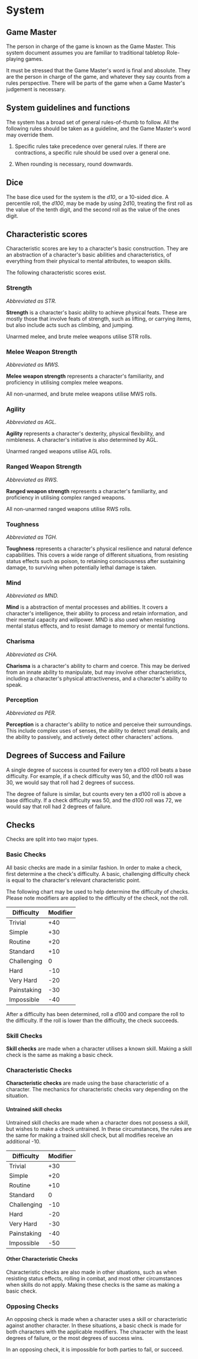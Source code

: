 # System

## Game Master

The person in charge of the game is known as the Game Master. This system document assumes you are familiar to traditional tabletop Role-playing games.

It must be stressed that the Game Master's word is final and absolute. They are the person in charge of the game, and whatever they say counts from a rules perspective. There will be parts of the game when a Game Master's judgement is necessary.

## System guidelines and functions

The system has a broad set of general rules-of-thumb to follow. All the following rules should be taken as a guideline, and the Game Master's word may override them.

1. Specific rules take precedence over general rules. If there are contractions, a specific rule should be used over a general one.

2. When rounding is necessary, round downwards.

## Dice

The base dice used for the system is the *d10*, or a 10-sided dice. A percentile roll, the *d100*, may be made by using 2d10, treating the first roll as the value of the tenth digit, and the second roll as the value of the ones digit.

## Characteristic scores

Characteristic scores are key to a character's basic construction. They are an abstraction of a character's basic abilities and characteristics, of everything from their physical to mental attributes, to weapon skills.

The following characteristic scores exist.

### Strength

*Abbreviated as STR.*

**Strength** is a character's basic ability to achieve physical feats. These are mostly those that involve feats of strength, such as lifting, or carrying items, but also include acts such as climbing, and jumping.

Unarmed melee, and brute melee weapons utilise STR rolls.

### Melee Weapon Strength

*Abbreviated as MWS.*

**Melee weapon strength** represents a character's familiarity, and proficiency in utilising complex melee weapons.

All non-unarmed, and brute melee weapons utilise MWS rolls.

### Agility

*Abbreviated as AGL.*

**Agility** represents a character's dexterity, physical flexibility, and nimbleness. A character's initiative is also determined by AGL.

Unarmed ranged weapons utilise AGL rolls.

### Ranged Weapon Strength

*Abbreviated as RWS.*

**Ranged weapon strength** represents a character's familiarity, and proficiency in utilising complex ranged weapons.

All non-unarmed ranged weapons utilise RWS rolls.

### Toughness

*Abbreviated as TGH.*

**Toughness** represents a character's physical resilience and natural defence capabilities. This covers a wide range of different situations, from resisting status effects such as poison, to retaining consciousness after sustaining damage, to surviving when potentially lethal damage is taken.

### Mind

*Abbreviated as MND.*

**Mind** is a abstraction of mental processes and abilities. It covers a character's intelligence, their ability to process and retain information, and their mental capacity and willpower. MND is also used when resisting mental status effects, and to resist damage to memory or mental functions.

### Charisma

*Abbreviated as CHA.*

**Charisma** is a character's ability to charm and coerce. This may be derived from an innate ability to manipulate, but may involve other characteristics, including a character's physical attractiveness, and a character's ability to speak.

### Perception

*Abbreviated as PER.*

**Perception** is a character's ability to notice and perceive their surroundings. This include complex uses of senses, the ability to detect small details, and the ability to passively, and actively detect other characters' actions.

## Degrees of Success and Failure

A single degree of success is counted for every ten a d100 roll beats a base difficulty. For example, if a check difficulty was 50, and the d100 roll was 30, we would say that roll had 2 degrees of success.

The degree of failure is similar, but counts every ten a d100 roll is above a base difficulty. If a check difficulty was 50, and the d100 roll was 72, we would say that roll had 2 degrees of failure.

## Checks

Checks are split into two major types.

### Basic Checks

All basic checks are made in a similar fashion. In order to make a check, first determine a the check's difficulty. A basic, challenging difficulty check is equal to the character's relevant characteristic point.

The following chart may be used to help determine the difficulty of checks. Please note modifiers are applied to the difficulty of the check, not the roll.

Difficulty        | Modifier   |
----------------- | -----------|
Trivial           | +40        |
Simple            | +30        |
Routine           | +20        |
Standard          | +10	       |
Challenging       | 0          |
Hard              | -10        |
Very Hard         | -20        |
Painstaking 	  | -30        |
Impossible        | -40        |

After a difficulty has been determined, roll a d100 and compare the roll to the difficulty. If the roll is lower than the difficulty, the check succeeds.

### Skill Checks

**Skill checks** are made when a character utilises a known skill. Making a skill check is the same as making a basic check.

### Characteristic Checks

**Characteristic checks** are made using the base characteristic of a character. The mechanics for characteristic checks vary depending on the situation.

#### Untrained skill checks

Untrained skill checks are made when a character does not possess a skill, but wishes to make a check untrained. In these circumstances, the rules are the same for making a trained skill check, but all modifies receive an additional -10.

Difficulty        | Modifier   |
----------------- | -----------|
Trivial           | +30        |
Simple            | +20        |
Routine           | +10        |
Standard          | 0	       |
Challenging       | -10        |
Hard              | -20        |
Very Hard         | -30        |
Painstaking       | -40        |
Impossible        | -50        |

#### Other Characteristic Checks

Characteristic checks are also made in other situations, such as when resisting status effects, rolling in combat, and most other circumstances when skills do not apply. Making these checks is the same as making a basic check.

### Opposing Checks

An opposing check is made when a character uses a skill or characteristic against another character. In these situations, a basic check is made for both characters with the applicable modifiers. The character with the least degrees of failure, or the most degrees of success wins.

In an opposing check, it is impossible for both parties to fail, or succeed.